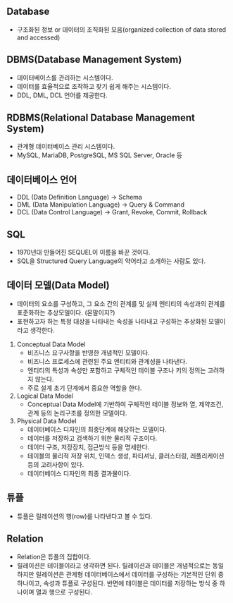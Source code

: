## Database
- 구조화된 정보 or 데이터의 조직화된 모음(organized collection of data stored and accessed)
## DBMS(Database Management System)
- 데이터베이스를 관리하는 시스템이다.
- 데이터를 효율적으로 조작하고 찾기 쉽게 해주는 시스템이다. 
- DDL, DML, DCL 언어를 제공한다.
## RDBMS(Relational Database Management System)
- 관계형 데이터베이스 관리 시스템이다.
- MySQL, MariaDB, PostgreSQL, MS SQL Server, Oracle 등
## 데이터베이스 언어
- DDL (Data Definition Language) -> Schema
- DML (Data Manipulation Language) -> Query & Command
- DCL (Data Control Language) -> Grant, Revoke, Commit, Rollback
## SQL
- 1970년대 만들어진 SEQUEL이 이름을 바꾼 것이다.
- SQL을 Structured Query Language의 약어라고 소개하는 사람도 있다. 
## 데이터 모델(Data Model)
- 데이터의 요소를 구성하고, 그 요소 간의 관계를 및 실제 엔티티의 속성과의 관계를 표준화하는 추상모델이다. (몬말이지?)
- 표현하고자 하는 특정 대상을 나타내는 속성을 나타내고 구성하는 추상화된 모델이라고 생각한다.
1. Conceptual Data Model
    - 비즈니스 요구사항을 반영한 개념적인 모델이다. 
    - 비즈니스 프로세스에 관련된 주요 엔티티와 관계성을 나타낸다. 
    - 엔티티의 특성과 속성만 포함하고 구체적인 테이블 구조나 키의 정의는 고려하지 않는다. 
    - 주로 설계 초기 단계에서 중요한 역할을 한다. 
2. Logical Data Model
    - Conceptual Data Model에 기반하여 구체적인 테이블 정보와 열, 제약조건, 관계 등의 논리구조를 정의한 모델이다.
3. Physical Data Model
    - 데이터베이스 디자인의 최종단계에 해당하는 모델이다.
    - 데이터를 저장하고 검색하기 위한 물리적 구조이다.
    - 데이터 구조, 저장장치, 접근방식 등을 명세한다.
    - 테이블의 물리적 저장 위치, 인덱스 생성, 파티셔닝, 클러스터링, 레플리케이션 등의 고려사항이 있다.
    - 데이터베이스 디자인의 최종 결과물이다. 
## 튜플
- 튜플은 릴레이션의 행(row)를 나타낸다고 볼 수 있다. 


## Relation
- Relation은 튜플의 집합이다.
- 릴레이션은 테이블이라고 생각하면 된다. 릴레이션과 테이블은 개념적으로는 동일하지만 릴레이션은 관계형 데이터베이스에서 데이터를 구성하는 기본적인 단위 중 하나이고, 속성과 튜플로 구성된다. 반면에 테이블은 데이터를 저장하는 방식 중 하나이며 열과 행으로 구성된다.  